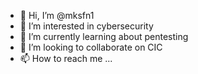 - 👋 Hi, I’m @mksfn1
- 👀 I’m interested in cybersecurity
- 🌱 I’m currently learning about pentesting
- 💞️ I’m looking to collaborate on CIC
- 📫 How to reach me ...

<!---
mksfn1/mksfn1 is a ✨ special ✨ repository because its `README.md` (this file) appears on your GitHub profile.
You can click the Preview link to take a look at your changes.
--->
